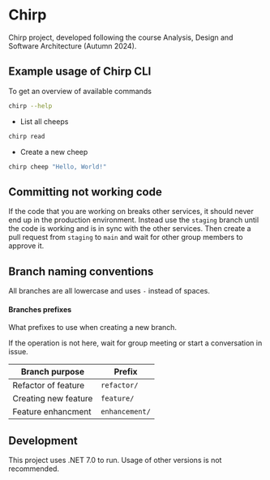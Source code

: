 # Chirp

Chirp project, developed following the course Analysis, Design and Software Architecture (Autumn 2024).

## Example usage of Chirp CLI

To get an overview of available commands

```bash
chirp --help
```

- List all cheeps

```bash
chirp read
```

- Create a new cheep

```bash
chirp cheep "Hello, World!"
```

## Committing not working code

If the code that you are working on breaks other services, it should never end up in
the production environment. Instead use the `staging` branch until the code is working
and is in sync with the other services. Then create a pull request from `staging` to `main` 
and wait for other group members to approve it.

## Branch naming conventions

All branches are all lowercase and uses `-` instead of spaces.

#### Branches prefixes

What prefixes to use when creating a new branch.

If the operation is not here, wait for group meeting or start a conversation in issue.

| Branch purpose | Prefix |
|---|---|
| Refactor of feature | `refactor/` |
| Creating new feature | `feature/`|
| Feature enhancment | `enhancement/`|

## Development

This project uses .NET 7.0 to run. Usage of other versions is not recommended.

